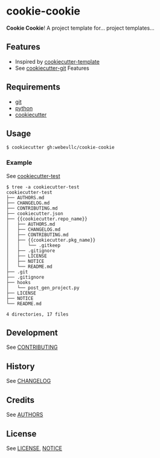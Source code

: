 # cookie-cookie
**Cookie Cookie**! A project template for... project templates...

## Features
- Inspired by [cookiecutter-template](https://github.com/eviweb/cookiecutter-template)
- See [cookiecutter-git](https://github.com/webevllc/cookiecutter-git#features) Features

## Requirements
- [git](https://git-scm.com/downloads)
- [python](https://www.python.org/downloads/)
- [cookiecutter](https://github.com/audreyr/cookiecutter)

## Usage
    $ cookiecutter gh:webevllc/cookie-cookie

### Example
See [cookiecutter-test](https://github.com/webevllc/cookiecutter-test)

    $ tree -a cookiecutter-test
    cookiecutter-test
    ├── AUTHORS.md
    ├── CHANGELOG.md
    ├── CONTRIBUTING.md
    ├── cookiecutter.json
    ├── {{cookiecutter.repo_name}}
    │   ├── AUTHORS.md
    │   ├── CHANGELOG.md
    │   ├── CONTRIBUTING.md
    │   ├── {{cookiecutter.pkg_name}}
    │   │   └── .gitkeep
    │   ├── .gitignore
    │   ├── LICENSE
    │   ├── NOTICE
    │   └── README.md
    ├── .git
    ├── .gitignore
    ├── hooks
    │   └── post_gen_project.py
    ├── LICENSE
    ├── NOTICE
    └── README.md

    4 directories, 17 files

## Development
See [CONTRIBUTING](CONTRIBUTING.md)

## History
See [CHANGELOG](CHANGELOG.md)

## Credits
See [AUTHORS](AUTHORS.md)

## License
See [LICENSE](LICENSE), [NOTICE](NOTICE)
